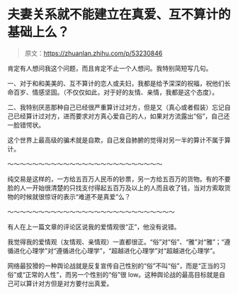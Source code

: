 # 夫妻关系就不能建立在真爱、互不算计的基础上么？

> 原文：<https://zhuanlan.zhihu.com/p/53230846>

肯定有人想问我这个问题，而且肯定不止一个人想问。我特别简短写几句。

一、对于和和美美的、互不算计的恋人或夫妇，我都是给予深深的祝福，祝他们长命百岁、情感坚固。（不仅仅如此，对于好的友情、亲情，我都是这个态度）。

二、我特别厌恶那种自己已经很严重算计过对方，但是又（真心或者假装）忘记自己已经算计过对方，进而要求对方真心爱自己的人，如果对方流露出“俗”，自己还一脸错愕状。

这个世界上最高级的骗术就是自欺，自己发自肺腑的觉得对另一半的算计不属于算计。

～～～～～～～～～～～～～～～～～～～～～～～～～

纯交易是这样的，一方给五百万人民币的钞票，另一方给五百万的货物。有的不要脸的人一开始很清楚的只找支付得起五百万及以上的人而且收了钱，当对方索取货物的时候就很惊讶的表示“难道不是真爱”么？

～～～～～～～～～～～～～～～～～～～～～～～～～～～

有人在上一篇文章的评论区说我的爱情观很“正”，他没有说错。

我觉得我的爱情观（友情观、亲情观）一直都很正。“俗”对“俗”、“雅”对“雅”；“遵循进化心理学”对“遵循进化心理学”，“超越进化心理学”对“超越进化心理学”。

网络最狡猾的一种舆论战就是反复宣传自己性别的“俗”不叫“俗”，而是“正当的习俗”或“正常的人性”，而另一个性别的“俗”很 low。这种舆论战的最高目标就是自己可以算计对方但是对方要付出真爱。
